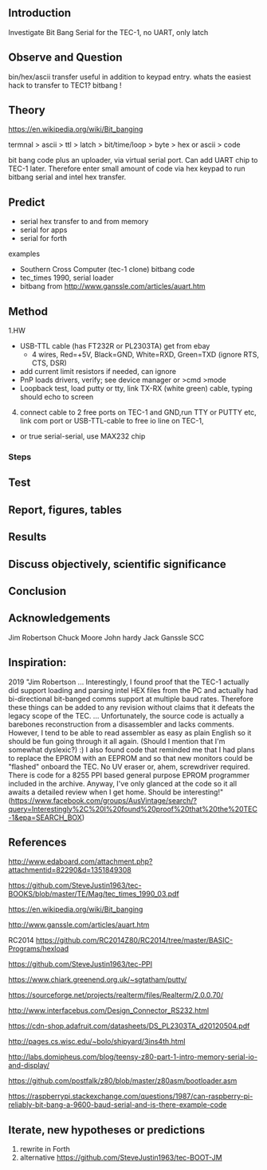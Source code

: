 ## Introduction
Investigate Bit Bang Serial for the TEC-1, no UART, only latch
 


## Observe and Question 
bin/hex/ascii transfer useful in addition to keypad entry. whats the easiest hack to transfer to TEC1? bitbang !


## Theory
https://en.wikipedia.org/wiki/Bit_banging

termnal > ascii > ttl > latch > bit/time/loop > byte > hex or ascii > code


bit bang code plus an uploader, via virtual serial port. 
Can add UART chip to TEC-1 later. 
Therefore enter small amount of code via hex keypad to run bitbang serial and intel hex transfer.
 
## Predict
* serial hex transfer to and from memory  
* serial for apps
* serial for forth

examples  
* Southern Cross Computer (tec-1 clone) bitbang code
* tec_times 1990, serial loader
* bitbang from http://www.ganssle.com/articles/auart.htm




## Method
1.HW
 * USB-TTL cable (has FT232R or PL2303TA) get from ebay
   * 4 wires, Red=+5V, Black=GND, White=RXD, Green=TXD (ignore RTS, CTS, DSR)
 * add current limit resistors if needed, can ignore
 * PnP loads drivers, verify; see device manager or >cmd >mode 
 * Loopback test, load putty or tty, link TX-RX (white green) cable, typing should echo to screen
 4. connect cable to 2 free ports on TEC-1 and GND,run TTY or PUTTY etc, link com port or USB-TTL-cable to free io line on TEC-1,  
 

* or true serial-serial, use MAX232 chip 
  
### Steps

## Test

## Report, figures, tables

## Results

## Discuss objectively, scientific significance 

## Conclusion 

## Acknowledgements
Jim Robertson
Chuck Moore
John hardy
Jack Ganssle
SCC


## Inspiration:
2019 "Jim Robertson ... Interestingly, I found proof that the TEC-1 actually did support loading and parsing intel HEX files from the PC and actually had bi-directional bit-banged comms support at multiple baud rates. Therefore these things can be added to any revision without claims that it defeats the legacy scope of the TEC. ... Unfortunately, the source code is actually a barebones reconstruction from a disassembler and lacks comments. However, I tend to be able to read assembler as easy as plain English so it should be fun going through it all again. (Should I mention that I'm somewhat dyslexic?) :) I also found code that reminded me that I had plans to replace the EPROM with an EEPROM and so that new monitors could be "flashed" onboard the TEC. No UV eraser or, ahem, screwdriver required. There is code for a 8255 PPI based general purpose EPROM programmer included in the archive. Anyway, I've only glanced at the code so it all awaits a detailed review when I get home. Should be interesting!" (https://www.facebook.com/groups/AusVintage/search/?query=Interestingly%2C%20I%20found%20proof%20that%20the%20TEC-1&epa=SEARCH_BOX)


## References


http://www.edaboard.com/attachment.php?attachmentid=82290&d=1351849308

https://github.com/SteveJustin1963/tec-BOOKS/blob/master/TE/Mag/tec_times_1990_03.pdf

https://en.wikipedia.org/wiki/Bit_banging

http://www.ganssle.com/articles/auart.htm

RC2014 https://github.com/RC2014Z80/RC2014/tree/master/BASIC-Programs/hexload

https://github.com/SteveJustin1963/tec-PPI

https://www.chiark.greenend.org.uk/~sgtatham/putty/

https://sourceforge.net/projects/realterm/files/Realterm/2.0.0.70/

http://www.interfacebus.com/Design_Connector_RS232.html

https://cdn-shop.adafruit.com/datasheets/DS_PL2303TA_d20120504.pdf

http://pages.cs.wisc.edu/~bolo/shipyard/3ins4th.html

http://labs.domipheus.com/blog/teensy-z80-part-1-intro-memory-serial-io-and-display/

https://github.com/postfalk/z80/blob/master/z80asm/bootloader.asm

https://raspberrypi.stackexchange.com/questions/1987/can-raspberry-pi-reliably-bit-bang-a-9600-baud-serial-and-is-there-example-code

## Iterate, new hypotheses or predictions
1. rewrite in Forth
2. alternative https://github.com/SteveJustin1963/tec-BOOT-JM

 



